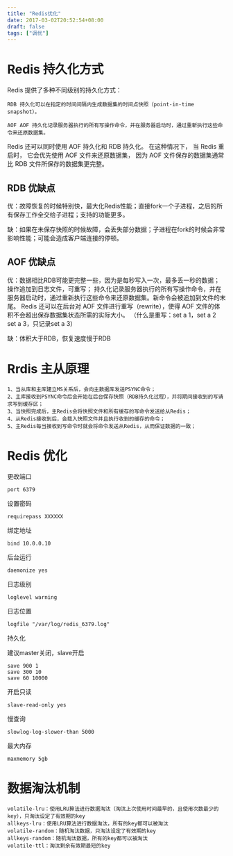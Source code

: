 ```yaml
---
title: "Redis优化"
date: 2017-03-02T20:52:54+08:00
draft: false
tags: ["调优"]
---
```


# Redis 持久化方式

Redis 提供了多种不同级别的持久化方式：

	RDB 持久化可以在指定的时间间隔内生成数据集的时间点快照（point-in-time snapshot）。
	
	AOF AOF 持久化记录服务器执行的所有写操作命令，并在服务器启动时，通过重新执行这些命令来还原数据集。	

Redis 还可以同时使用 AOF 持久化和 RDB 持久化。 在这种情况下， 当 Redis 重启时， 它会优先使用 AOF 文件来还原数据集， 因为 AOF 文件保存的数据集通常比 RDB 文件所保存的数据集更完整。

## RDB 优缺点
优：故障恢复的时候特别快，最大化Redis性能；直接fork一个子进程，之后的所有保存工作全交给子进程；支持的功能更多。

缺：如果在未保存快照的时候故障，会丢失部分数据；子进程在fork的时候会非常影响性能；可能会造成客户端连接的停顿。

## AOF 优缺点
优：数据相比RDB可能更完整一些，因为是每秒写入一次，最多丢一秒的数据；操作追加到日志文件，可重写；
持久化记录服务器执行的所有写操作命令，并在服务器启动时，通过重新执行这些命令来还原数据集。新命令会被追加到文件的末尾。 
	Redis 还可以在后台对 AOF 文件进行重写（rewrite），使得 AOF 文件的体积不会超出保存数据集状态所需的实际大小。
	（什么是重写：set a 1，set a 2 set a 3，只记录set a 3）

缺：体积大于RDB，恢复速度慢于RDB

# Rrdis 主从原理

	1、当从库和主库建立MS关系后，会向主数据库发送PSYNC命令；
	2、主库接收到PSYNC命令后会开始在后台保存快照（RDB持久化过程），并将期间接收到的写请求写到缓存区；
	3、当快照完成后，主Redis会将快照文件和所有缓存的写命令发送给从Redis；
	4、从Redis接收到后，会载入快照文件并且执行收到的缓存的命令；
	5、主Redis每当接收到写命令时就会将命令发送从Redis，从而保证数据的一致；


# Redis 优化

更改端口
	
	port 6379		

设置密码

	requirepass XXXXXX

绑定地址

	bind 10.0.0.10

后台运行

	daemonize yes

日志级别

	loglevel warning

日志位置

	logfile "/var/log/redis_6379.log"

持久化

建议master关闭，slave开启

	save 900 1
	save 300 10
	save 60 10000                  

开启只读

	slave-read-only yes

慢查询

	slowlog-log-slower-than 5000

最大内存

	maxmemory 5gb

# 数据淘汰机制

	volatile-lru：使用LRU算法进行数据淘汰（淘汰上次使用时间最早的，且使用次数最少的key），只淘汰设定了有效期的key
	allkeys-lru：使用LRU算法进行数据淘汰，所有的key都可以被淘汰
	volatile-random：随机淘汰数据，只淘汰设定了有效期的key
	allkeys-random：随机淘汰数据，所有的key都可以被淘汰
	volatile-ttl：淘汰剩余有效期最短的key
